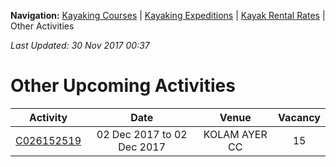 **Navigation:** [Kayaking Courses](index) &#124; [Kayaking Expeditions](expedition) &#124; [Kayak Rental Rates](rental) &#124; Other Activities

_Last Updated: 30 Nov 2017 00:37_
# Other Upcoming Activities

Activity | Date | Venue | Vacancy
:---:|:---:|:---:|:---:
[C026152519](https://www.onepa.sg/class/details/c026152519)|02 Dec 2017 to 02 Dec 2017|KOLAM AYER CC|15

